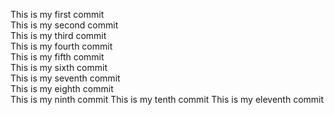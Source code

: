This is my first commit  
This is my second commit  
This is my third commit  
This is my fourth commit  
This is my fifth commit  
This is my sixth commit  
This is my seventh commit  
This is my eighth commit  
This is my ninth commit
This is my tenth commit
This is my eleventh commit  